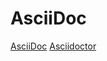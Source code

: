 # AsciiDoc

[AsciiDoc](https://docs.asciidoctor.org/asciidoc/latest/)
[Asciidoctor](https://docs.asciidoctor.org/asciidoctor/latest/)
